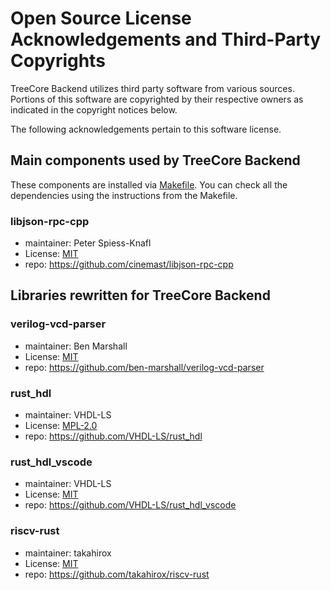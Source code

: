 # Open Source License Acknowledgements and Third-Party Copyrights

TreeCore Backend utilizes third party software from various sources. Portions of this software are copyrighted by their respective owners as indicated in the copyright notices below.

The following acknowledgements pertain to this software license.

## Main components used by TreeCore Backend
These components are installed via [Makefile](./Makefile). You can check all the dependencies using the instructions from the Makefile.

###  libjson-rpc-cpp
* maintainer: Peter Spiess-Knafl
* License: [MIT](https://github.com/cinemast/libjson-rpc-cpp/blob/master/LICENSE.txt)
* repo: https://github.com/cinemast/libjson-rpc-cpp

## Libraries rewritten for TreeCore Backend

### verilog-vcd-parser
* maintainer: Ben Marshall
* License: [MIT](https://github.com/ben-marshall/verilog-vcd-parser/blob/master/LICENSE.txt)
* repo: https://github.com/ben-marshall/verilog-vcd-parser

### rust_hdl
* maintainer: VHDL-LS
* License: [MPL-2.0](https://github.com/VHDL-LS/rust_hdl/blob/master/LICENSE.txt)
* repo: https://github.com/VHDL-LS/rust_hdl

### rust_hdl_vscode
* maintainer: VHDL-LS
* License: [MIT](https://github.com/VHDL-LS/rust_hdl_vscode/blob/master/LICENSE)
* repo: https://github.com/VHDL-LS/rust_hdl_vscode

### riscv-rust
* maintainer: takahirox
* License: [MIT](https://github.com/takahirox/riscv-rust/blob/master/LICENSE)
* repo: https://github.com/takahirox/riscv-rust